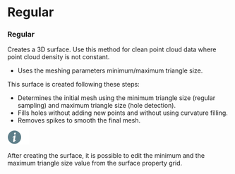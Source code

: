 # Regular

### Regular

Creates a 3D surface. Use this method for clean point cloud data where point cloud density is not constant.

- Uses the meshing parameters minimum/maximum triangle size.

This surface is created following these steps:

- Determines the initial mesh using the minimum triangle size (regular sampling) and maximum triangle size (hole detection).
- Fills holes without adding new points and without using curvature filling.
- Removes spikes to smooth the final mesh.

![Image](./data/icons/note.gif)

After creating the surface, it is possible to edit the minimum and the maximum triangle size value from the surface property grid.

